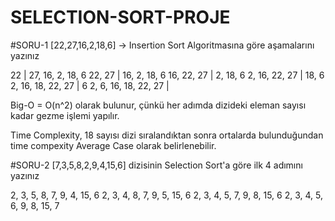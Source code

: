 # SELECTION-SORT-PROJE

#SORU-1
[22,27,16,2,18,6] -> Insertion Sort Algoritmasına göre aşamalarını yazınız

22 | 27, 16, 2, 18, 6
22, 27 | 16, 2, 18, 6
16, 22, 27 | 2, 18, 6
2, 16, 22, 27 | 18, 6
2, 16, 18, 22, 27 | 6
2, 6, 16, 18, 22, 27 |

Big-O = O(n^2) olarak bulunur, çünkü her adımda dizideki eleman sayısı kadar gezme işlemi yapılır.

Time Complexity, 18 sayısı dizi sıralandıktan sonra ortalarda bulunduğundan time compexity Average Case olarak belirlenebilir.

#SORU-2
[7,3,5,8,2,9,4,15,6] dizisinin Selection Sort'a göre ilk 4 adımını yazınız

2, 3, 5, 8, 7, 9, 4, 15, 6
2, 3, 4, 8, 7, 9, 5, 15, 6
2, 3, 4, 5, 7, 9, 8, 15, 6
2, 3, 4, 5, 6, 9, 8, 15, 7


